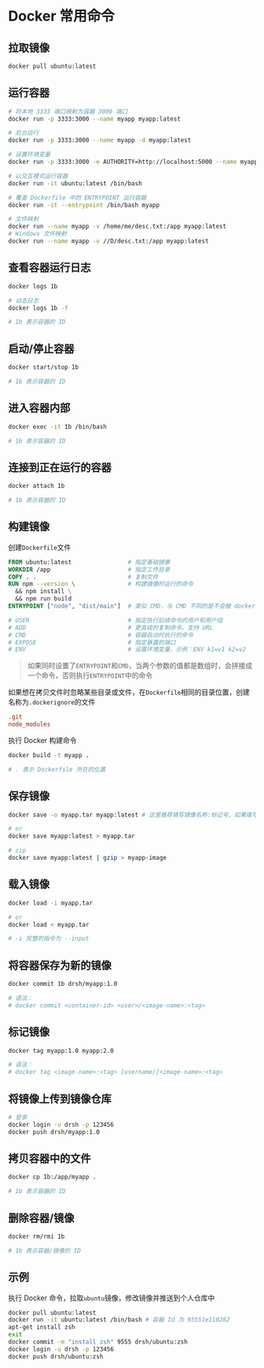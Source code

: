 # Docker 常用命令

## 拉取镜像

```bash
docker pull ubuntu:latest
```

## 运行容器

```bash
# 将本地 3333 端口映射为容器 3000 端口
docker run -p 3333:3000 --name myapp myapp:latest

# 后台运行
docker run -p 3333:3000 --name myapp -d myapp:latest

# 设置环境变量
docker run -p 3333:3000 -e AUTHORITY=http://localhost:5000 --name myapp myapp:latest

# 以交互模式运行容器
docker run -it ubuntu:latest /bin/bash

# 覆盖 Dockerfile 中的 ENTRYPOINT 运行容器
docker run -it --entrypoint /bin/bash myapp

# 文件映射
docker run --name myapp -v /home/me/desc.txt:/app myapp:latest
# Windows 文件映射
docker run --name myapp -v //D/desc.txt:/app myapp:latest
```

## 查看容器运行日志

```bash
docker logs 1b

# 动态日志
docker logs 1b -f

# 1b 表示容器的 ID
```

## 启动/停止容器

```bash
docker start/stop 1b

# 1b 表示容器的 ID
```

## 进入容器内部

```bash
docker exec -it 1b /bin/bash

# 1b 表示容器的 ID
```

## 连接到正在运行的容器

```bash
docker attach 1b

# 1b 表示容器的 ID
```

## 构建镜像

创建`Dockerfile`文件

```Dockerfile
FROM ubuntu:latest                # 指定基础镜像
WORKDIR /app                      # 指定工作目录
COPY . .                          # 复制文件
RUN npm --version \               # 构建镜像时运行的命令
  && npm install \
  && npm run build
ENTRYPOINT ["node", "dist/main"]  # 类似 CMD，与 CMD 不同的是不会被 docker run 中的命令给覆盖，如果想要覆盖必须配合 --entrypoint 参数

# USER                            # 指定执行后续命令的用户和用户组
# ADD                             # 更高级的复制命令，支持 URL
# CMD                             # 容器启动时执行的命令
# EXPOSE                          # 指定暴露的端口
# ENV                             # 设置环境变量，示例：ENV k1=v1 k2=v2
```

> 如果同时设置了`ENTRYPOINT`和`CMD`，当两个参数的值都是数组时，会拼接成一个命令，否则执行`ENTRYPOINT`中的命令

如果想在拷贝文件时忽略某些目录或文件，在`Dockerfile`相同的目录位置，创建名称为`.dockerignore`的文件

```conf
.git
node_modules
```

执行 Docker 构建命令

```bash
docker build -t myapp .

# . 表示 Dockerfile 所在的位置
```

## 保存镜像

```bash
docker save -o myapp.tar myapp:latest # 这里推荐填写镜像名称:标记号，如果填写的是镜像 ID，load 进来的镜像会显示 <none>

# or
docker save myapp:latest > myapp.tar

# zip
docker save myapp:latest | gzip > myapp-image
```

## 载入镜像

```bash
docker load -i myapp.tar

# or
docker load < myapp.tar

# -i 完整的指令为 --input
```

## 将容器保存为新的镜像

```bash
docker commit 1b drsh/myapp:1.0

# 语法：
# docker commit <container-id> <user>/<image-name>:<tag>
```

## 标记镜像

```bash
docker tag myapp:1.0 myapp:2.0

# 语法：
# docker tag <image-name>:<tag> [username/]<image-name>:<tag>
```

## 将镜像上传到镜像仓库

```bash
# 登录
docker login -u drsh -p 123456
docker push drsh/myapp:1.0
```

## 拷贝容器中的文件

```bash
docker cp 1b:/app/myapp .

# 1b 表示容器的 ID
```

## 删除容器/镜像

```bash
docker rm/rmi 1b

# 1b 表示容器/镜像的 ID
```

## 示例

执行 Docker 命令，拉取`ubuntu`镜像，修改镜像并推送到个人仓库中

```bash
docker pull ubuntu:latest
docker run -it ubuntu:latest /bin/bash # 容器 Id 为 95551e110282
apt-get install zsh
exit
docker commit -m "install zsh" 9555 drsh/ubuntu:zsh
docker login -u drsh -p 123456
docker push drsh/ubuntu:zsh
```
